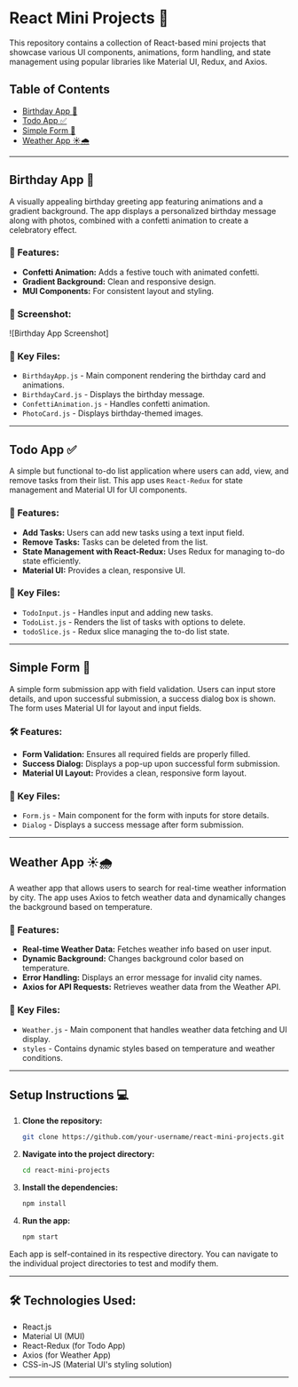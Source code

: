 
# React Mini Projects 🚀

This repository contains a collection of React-based mini projects that showcase various UI components, animations, form handling, and state management using popular libraries like Material UI, Redux, and Axios.

## Table of Contents
- [Birthday App 🎉](#birthday-app-)
- [Todo App ✅](#todo-app-)
- [Simple Form 📄](#simple-form-)
- [Weather App ☀️🌧](#weather-app-)

---

## Birthday App 🎉
A visually appealing birthday greeting app featuring animations and a gradient background. The app displays a personalized birthday message along with photos, combined with a confetti animation to create a celebratory effect.

### 🎈 Features:
- **Confetti Animation:** Adds a festive touch with animated confetti.
- **Gradient Background:** Clean and responsive design.
- **MUI Components:** For consistent layout and styling.

### 📸 Screenshot:
![Birthday App Screenshot]

### 📂 Key Files:
- `BirthdayApp.js` - Main component rendering the birthday card and animations.
- `BirthdayCard.js` - Displays the birthday message.
- `ConfettiAnimation.js` - Handles confetti animation.
- `PhotoCard.js` - Displays birthday-themed images.

---

## Todo App ✅
A simple but functional to-do list application where users can add, view, and remove tasks from their list. This app uses `React-Redux` for state management and Material UI for UI components.

### 📝 Features:
- **Add Tasks:** Users can add new tasks using a text input field.
- **Remove Tasks:** Tasks can be deleted from the list.
- **State Management with React-Redux:** Uses Redux for managing to-do state efficiently.
- **Material UI:** Provides a clean, responsive UI.

### 📂 Key Files:
- `TodoInput.js` - Handles input and adding new tasks.
- `TodoList.js` - Renders the list of tasks with options to delete.
- `todoSlice.js` - Redux slice managing the to-do list state.

---

## Simple Form 📄
A simple form submission app with field validation. Users can input store details, and upon successful submission, a success dialog box is shown. The form uses Material UI for layout and input fields.

### 🛠️ Features:
- **Form Validation:** Ensures all required fields are properly filled.
- **Success Dialog:** Displays a pop-up upon successful form submission.
- **Material UI Layout:** Provides a clean, responsive form layout.


### 📂 Key Files:
- `Form.js` - Main component for the form with inputs for store details.
- `Dialog` - Displays a success message after form submission.

---

## Weather App ☀️🌧
A weather app that allows users to search for real-time weather information by city. The app uses Axios to fetch weather data and dynamically changes the background based on temperature.

### 🌟 Features:
- **Real-time Weather Data:** Fetches weather info based on user input.
- **Dynamic Background:** Changes background color based on temperature.
- **Error Handling:** Displays an error message for invalid city names.
- **Axios for API Requests:** Retrieves weather data from the Weather API.


### 📂 Key Files:
- `Weather.js` - Main component that handles weather data fetching and UI display.
- `styles` - Contains dynamic styles based on temperature and weather conditions.

---

## Setup Instructions 💻

1. **Clone the repository:**
   ```bash
   git clone https://github.com/your-username/react-mini-projects.git
   ```
2. **Navigate into the project directory:**
   ```bash
   cd react-mini-projects
   ```
3. **Install the dependencies:**
   ```bash
   npm install
   ```
4. **Run the app:**
   ```bash
   npm start
   ```

Each app is self-contained in its respective directory. You can navigate to the individual project directories to test and modify them.

---

## 🛠 Technologies Used:
- React.js
- Material UI (MUI)
- React-Redux (for Todo App)
- Axios (for Weather App)
- CSS-in-JS (Material UI's styling solution)

---


